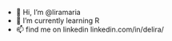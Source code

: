 - 👋 Hi, I’m @liramaria
- 🌱 I’m currently learning R 
- 📫 find me on linkedin linkedin.com/in/delira/

<!---
liramaria/liramaria is a ✨ special ✨ repository because its `README.md` (this file) appears on your GitHub profile.
You can click the Preview link to take a look at your changes.
--->
